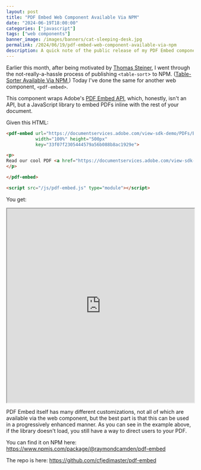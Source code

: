 ```yaml
---
layout: post
title: "PDF Embed Web Component Available Via NPM"
date: "2024-06-19T18:00:00"
categories: ["javascript"]
tags: ["web components"]
banner_image: /images/banners/cat-sleeping-desk.jpg
permalink: /2024/06/19/pdf-embed-web-component-available-via-npm
description: A quick note of the public release of my PDF Embed component.
---
```


Earlier this month, after being motivated by [Thomas Steiner](https://blog.tomayac.com/), I went through the not-really-a-hassle process of publishing `<table-sort`> to NPM. ([Table-Sorter Available Via NPM
](https://www.raymondcamden.com/2024/06/10/table-sorter-available-via-npm)) Today I've done the same for another web component, `<pdf-embed>`. 

This component wraps Adobe's [PDF Embed API](https://developer.adobe.com/document-services/apis/pdf-embed/), which, honestly, isn't an API, but a JavaScript library to embed PDFs inline with the rest of your document. 

Given this HTML:

```html
<pdf-embed url="https://documentservices.adobe.com/view-sdk-demo/PDFs/Bodea Brochure.pdf" 
		   width="100%" height="500px"
		   key="33f07f2305444579a56b088b8ac1929e">

<p>
Read our cool PDF <a href="https://documentservices.adobe.com/view-sdk-demo/PDFs/Bodea Brochure.pdf">here</a>.
</p>

</pdf-embed>

<script src="/js/pdf-embed.js" type="module"></script>
```

You get:

<iframe loading="lazy" src="https://www.raymondcamden.com/2024/06/19/pdf-embed-web-component-available-via-npm/pdf.html" style="width:100%;height:520px"></iframe>

PDF Embed itself has many different customizations, not all of which are available via the web component, but the best part is that this can be used in a progressively enhanced manner. As you can see in the example above, if the library doesn't load, you still have a way to direct users to your PDF. 

You can find it on NPM here: <https://www.npmjs.com/package/@raymondcamden/pdf-embed>

The repo is here: <https://github.com/cfjedimaster/pdf-embed>
